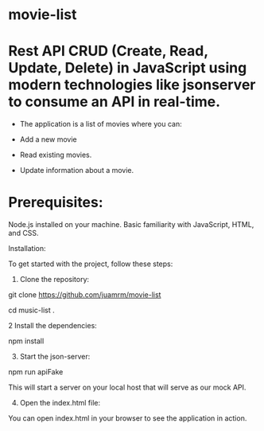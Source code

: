 # movie-list

# Rest API CRUD (Create, Read, Update, Delete) in JavaScript using modern technologies like jsonserver to consume an API in real-time.

- The application is a list of movies where you can:

- Add a new movie
- Read existing movies.
- Update information about a movie.


# Prerequisites:

Node.js installed on your machine.
Basic familiarity with JavaScript, HTML, and CSS.

Installation:


To get started with the project, follow these steps:

1. Clone the repository:

git clone https://github.com/juamrm/movie-list

cd music-list .

2 Install the dependencies:

npm install

3. Start the json-server:

npm run apiFake


This will start a server on your local host that will serve as our mock API.


4. Open the index.html file:

You can open index.html in your browser to see the application in action.



